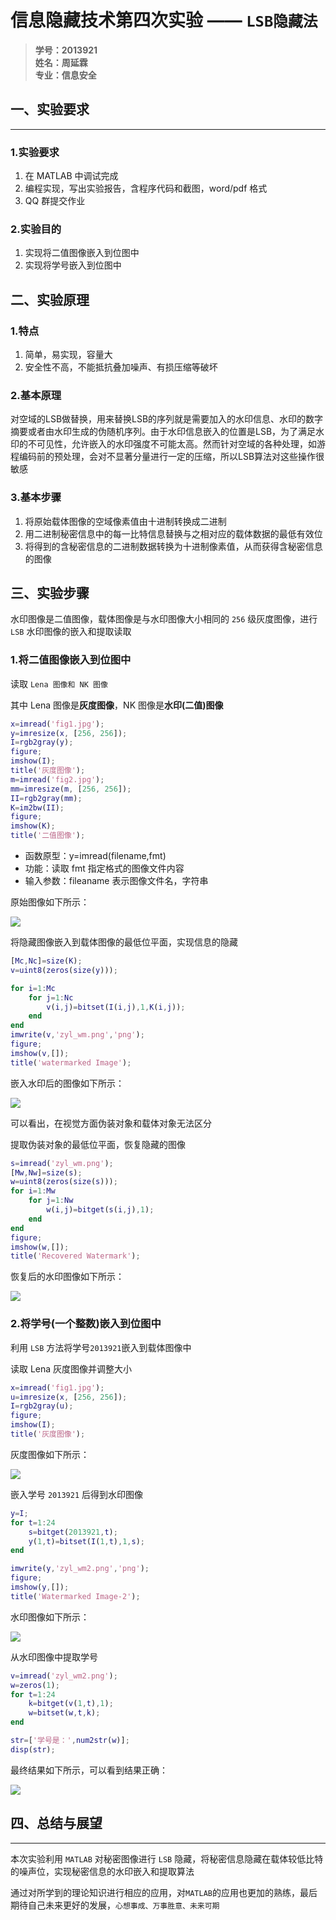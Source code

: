 # 信息隐藏技术第四次实验 —— `LSB隐藏法`

> **学号：2013921  
姓名：周延霖  
专业：信息安全**

## 一、实验要求
---

### **1.实验要求**

1. 在 MATLAB 中调试完成
2. 编程实现，写出实验报告，含程序代码和截图，word/pdf 格式
3. QQ 群提交作业


### **2.实验目的**

1. 实现将二值图像嵌入到位图中
2. 实现将学号嵌入到位图中





## 二、实验原理

### **1.特点**

1. 简单，易实现，容量大
2. 安全性不高，不能抵抗叠加噪声、有损压缩等破坏





### **2.基本原理**

对空域的LSB做替换，用来替换LSB的序列就是需要加入的水印信息、水印的数字摘要或者由水印生成的伪随机序列。由于水印信息嵌入的位置是LSB，为了满足水印的不可见性，允许嵌入的水印强度不可能太高。然而针对空域的各种处理，如游程编码前的预处理，会对不显著分量进行一定的压缩，所以LSB算法对这些操作很敏感




### **3.基本步骤**

1. 将原始载体图像的空域像素值由十进制转换成二进制
2. 用二进制秘密信息中的每一比特信息替换与之相对应的载体数据的最低有效位
3. 将得到的含秘密信息的二进制数据转换为十进制像素值，从而获得含秘密信息的图像





## 三、实验步骤



水印图像是二值图像，载体图像是与水印图像大小相同的 `256` 级灰度图像，进行 `LSB` 水印图像的嵌入和提取读取


### **1.将二值图像嵌入到位图中**


读取 `Lena 图像和 NK 图像`

其中 Lena 图像是**灰度图像**，NK 图像是**水印(二值)图像**


```MATLAB
x=imread('fig1.jpg');
y=imresize(x, [256, 256]);
I=rgb2gray(y); 
figure; 
imshow(I); 
title('灰度图像'); 
m=imread('fig2.jpg');
mm=imresize(m, [256, 256]); 
II=rgb2gray(mm); 
K=im2bw(II); 
figure; 
imshow(K); 
title('二值图像');
```

- 函数原型：y=imread(filename,fmt)
- 功能：读取 fmt 指定格式的图像文件内容
- 输入参数：fileaname 表示图像文件名，字符串


原始图像如下所示：

![](https://i.imgtg.com/2023/04/10/6IWol.png)


将隐藏图像嵌入到载体图像的最低位平面，实现信息的隐藏

```MATLAB
[Mc,Nc]=size(K);
v=uint8(zeros(size(y)));

for i=1:Mc
    for j=1:Nc
        v(i,j)=bitset(I(i,j),1,K(i,j));
    end
end
imwrite(v,'zyl_wm.png','png');
figure; 
imshow(v,[]); 
title('watermarked Image');
```


嵌入水印后的图像如下所示：

![](https://i.imgtg.com/2023/04/10/6ITVb.png)


可以看出，在视觉方面伪装对象和载体对象无法区分

提取伪装对象的最低位平面，恢复隐藏的图像

```MATLAB
s=imread('zyl_wm.png'); 
[Mw,Nw]=size(s); 
w=uint8(zeros(size(s))); 
for i=1:Mw 
    for j=1:Nw 
        w(i,j)=bitget(s(i,j),1); 
    end 
end 
figure; 
imshow(w,[]); 
title('Recovered Watermark');
```


恢复后的水印图像如下所示：

![](https://i.imgtg.com/2023/04/10/6IBgP.png)





### **2.将学号(一个整数)嵌入到位图中**

利用 `LSB` 方法将学号`2013921`嵌入到载体图像中


读取 Lena 灰度图像并调整大小

```MATLAB
x=imread('fig1.jpg');
u=imresize(x, [256, 256]); 
I=rgb2gray(u); 
figure; 
imshow(I); 
title('灰度图像');
```

灰度图像如下所示：

![](https://i.imgtg.com/2023/04/10/6Io2F.png)

嵌入学号 `2013921` 后得到水印图像



```MATLAB
y=I;
for t=1:24
    s=bitget(2013921,t); 
    y(1,t)=bitset(I(1,t),1,s); 
end

imwrite(y,'zyl_wm2.png','png'); 
figure; 
imshow(y,[]); 
title('Watermarked Image-2');
```


水印图像如下所示：

![](https://i.imgtg.com/2023/04/10/6I5W6.png)


从水印图像中提取学号

```MATLAB
v=imread('zyl_wm2.png'); 
w=zeros(1);
for t=1:24
    k=bitget(v(1,t),1); 
    w=bitset(w,t,k); 
end 

str=['学号是：',num2str(w)]; 
disp(str);
```

最终结果如下所示，可以看到结果正确：


![](https://i.imgtg.com/2023/04/10/6Ibrg.png)











## 四、总结与展望
---


本次实验利用 `MATLAB` 对秘密图像进行 `LSB` 隐藏，将秘密信息隐藏在载体较低比特的噪声位，实现秘密信息的水印嵌入和提取算法



通过对所学到的理论知识进行相应的应用，对`MATLAB`的应用也更加的熟练，最后期待自己未来更好的发展，`心想事成、万事胜意、未来可期`




